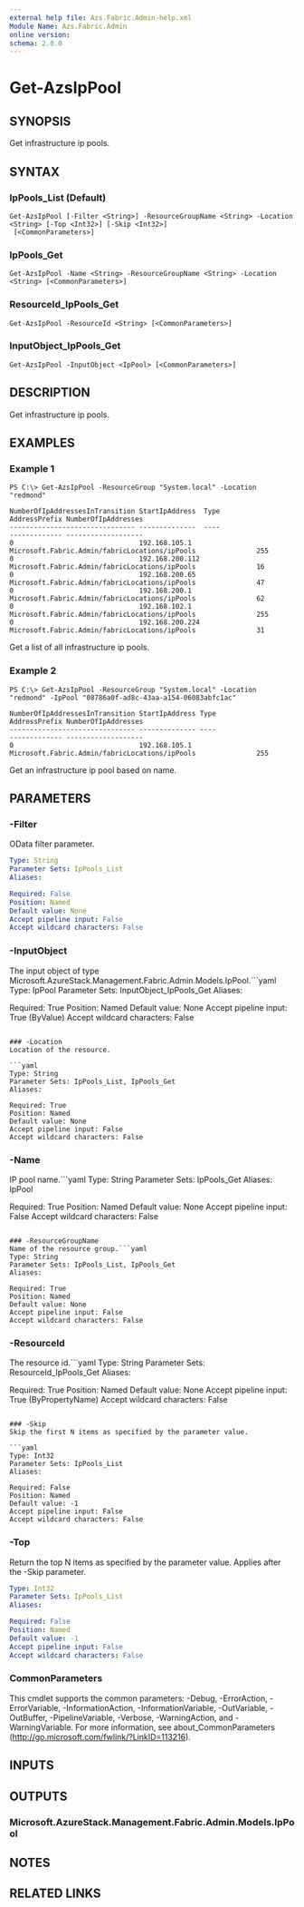 ```yaml
---
external help file: Azs.Fabric.Admin-help.xml
Module Name: Azs.Fabric.Admin
online version: 
schema: 2.0.0
---
```


# Get-AzsIpPool

## SYNOPSIS
Get infrastructure ip pools.

## SYNTAX

### IpPools_List (Default)
```
Get-AzsIpPool [-Filter <String>] -ResourceGroupName <String> -Location <String> [-Top <Int32>] [-Skip <Int32>]
 [<CommonParameters>]
```

### IpPools_Get
```
Get-AzsIpPool -Name <String> -ResourceGroupName <String> -Location <String> [<CommonParameters>]
```

### ResourceId_IpPools_Get
```
Get-AzsIpPool -ResourceId <String> [<CommonParameters>]
```

### InputObject_IpPools_Get
```
Get-AzsIpPool -InputObject <IpPool> [<CommonParameters>]
```

## DESCRIPTION
Get infrastructure ip pools.

## EXAMPLES

### Example 1
```
PS C:\> Get-AzsIpPool -ResourceGroup "System.local" -Location "redmond"

NumberOfIpAddressesInTransition StartIpAddress  Type                                           AddressPrefix NumberOfIpAddresses
------------------------------- --------------  ----                                           ------------- -------------------
0                               192.168.105.1   Microsoft.Fabric.Admin/fabricLocations/ipPools               255
0                               192.168.200.112 Microsoft.Fabric.Admin/fabricLocations/ipPools               16
0                               192.168.200.65  Microsoft.Fabric.Admin/fabricLocations/ipPools               47
0                               192.168.200.1   Microsoft.Fabric.Admin/fabricLocations/ipPools               62
0                               192.168.102.1   Microsoft.Fabric.Admin/fabricLocations/ipPools               255
0                               192.168.200.224 Microsoft.Fabric.Admin/fabricLocations/ipPools               31
```

Get a list of all infrastructure ip pools.

### Example 2
```
PS C:\> Get-AzsIpPool -ResourceGroup "System.local" -Location "redmond" -IpPool "08786a0f-ad8c-43aa-a154-06083abfc1ac"

NumberOfIpAddressesInTransition StartIpAddress Type                                           AddressPrefix NumberOfIpAddresses
------------------------------- -------------- ----                                           ------------- -------------------
0                               192.168.105.1  Microsoft.Fabric.Admin/fabricLocations/ipPools               255
```

Get an infrastructure ip pool based on name.

## PARAMETERS

### -Filter
OData filter parameter.

```yaml
Type: String
Parameter Sets: IpPools_List
Aliases: 

Required: False
Position: Named
Default value: None
Accept pipeline input: False
Accept wildcard characters: False
```

### -InputObject
The input object of type Microsoft.AzureStack.Management.Fabric.Admin.Models.IpPool.```yaml
Type: IpPool
Parameter Sets: InputObject_IpPools_Get
Aliases: 

Required: True
Position: Named
Default value: None
Accept pipeline input: True (ByValue)
Accept wildcard characters: False
```

### -Location
Location of the resource.

```yaml
Type: String
Parameter Sets: IpPools_List, IpPools_Get
Aliases: 

Required: True
Position: Named
Default value: None
Accept pipeline input: False
Accept wildcard characters: False
```

### -Name
IP pool name.```yaml
Type: String
Parameter Sets: IpPools_Get
Aliases: IpPool

Required: True
Position: Named
Default value: None
Accept pipeline input: False
Accept wildcard characters: False
```

### -ResourceGroupName
Name of the resource group.```yaml
Type: String
Parameter Sets: IpPools_List, IpPools_Get
Aliases: 

Required: True
Position: Named
Default value: None
Accept pipeline input: False
Accept wildcard characters: False
```

### -ResourceId
The resource id.```yaml
Type: String
Parameter Sets: ResourceId_IpPools_Get
Aliases: 

Required: True
Position: Named
Default value: None
Accept pipeline input: True (ByPropertyName)
Accept wildcard characters: False
```

### -Skip
Skip the first N items as specified by the parameter value.

```yaml
Type: Int32
Parameter Sets: IpPools_List
Aliases: 

Required: False
Position: Named
Default value: -1
Accept pipeline input: False
Accept wildcard characters: False
```

### -Top
Return the top N items as specified by the parameter value.
Applies after the -Skip parameter.

```yaml
Type: Int32
Parameter Sets: IpPools_List
Aliases: 

Required: False
Position: Named
Default value: -1
Accept pipeline input: False
Accept wildcard characters: False
```

### CommonParameters
This cmdlet supports the common parameters: -Debug, -ErrorAction, -ErrorVariable, -InformationAction, -InformationVariable, -OutVariable, -OutBuffer, -PipelineVariable, -Verbose, -WarningAction, and -WarningVariable. For more information, see about_CommonParameters (http://go.microsoft.com/fwlink/?LinkID=113216).

## INPUTS

## OUTPUTS

### Microsoft.AzureStack.Management.Fabric.Admin.Models.IpPool

## NOTES

## RELATED LINKS


